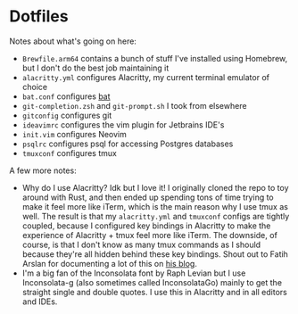 # Dotfiles

Notes about what's going on here:
- `Brewfile.arm64` contains a bunch of stuff I've installed using Homebrew, but
  I don't do the best job maintaining it
- `alacritty.yml` configures Alacritty, my current terminal emulator of choice
- `bat.conf` configures [bat](https://github.com/sharkdp/bat)
- `git-completion.zsh` and `git-prompt.sh` I took from elsewhere
- `gitconfig` configures git
- `ideavimrc` configures the vim plugin for Jetbrains IDE's
- `init.vim` configures Neovim
- `psqlrc` configures psql for accessing Postgres databases
- `tmuxconf` configures tmux

A few more notes:
- Why do I use Alacritty? Idk but I love it! I originally cloned the repo to toy
  around with Rust, and then ended up spending tons of time trying to make it
  feel more like iTerm, which is the main reason why I use tmux as well. The
  result is that my `alacritty.yml` and `tmuxconf` configs are tightly coupled,
  because I configured key bindings in Alacritty to make the experience of
  Alacritty + tmux feel more like iTerm. The downside, of course, is that I
  don't know as many tmux commands as I should because they're all hidden behind 
  these key bindings. Shout out to Fatih Arslan for documenting a lot of this on
  [his blog](https://arslan.io/2018/02/05/gpu-accelerated-terminal-alacritty/).
- I'm a big fan of the Inconsolata font by Raph Levian but I use Inconsolata-g
  (also sometimes called InconsolataGo) mainly to get the straight single and
  double quotes. I use this in Alacritty and in all editors and IDEs.

